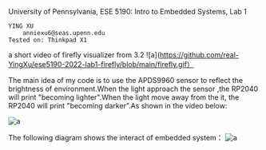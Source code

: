 University of Pennsylvania, ESE 5190: Intro to Embedded Systems, Lab 1

    YING XU
        anniexu6@seas.upenn.edu
    Tested on: Thinkpad X1


a short video of  firefly visualizer from 3.2
![a](https://github.com/real-YingXu/ese5190-2022-lab1-firefly/blob/main/firefly.gif）



The main idea of my code is to use the APDS9960 sensor to reflect the brightness of environment.When the light approach the sensor ,the RP2040 will print "becoming lighter".When the light move away from the it, the RP2040 will print "becoming darker".As shown in the video below:

![a](https://github.com/real-YingXu/ese5190-2022-lab1-firefly/blob/main/ezgif.com-gif-maker.gif)

The following diagram shows the interact of embedded system：
![a](https://github.com/real-YingXu/ese5190-2022-lab1-firefly/blob/main/IMG_9156.JPG)




